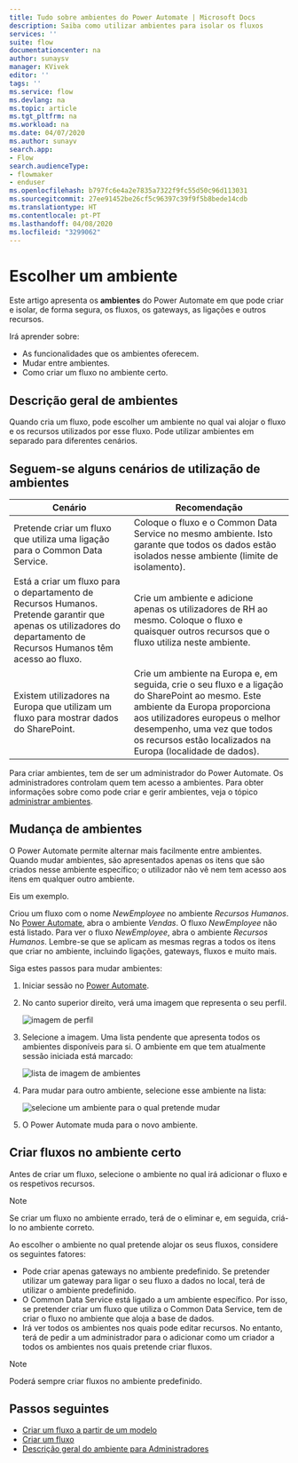 ```yaml
---
title: Tudo sobre ambientes do Power Automate | Microsoft Docs
description: Saiba como utilizar ambientes para isolar os fluxos
services: ''
suite: flow
documentationcenter: na
author: sunaysv
manager: KVivek
editor: ''
tags: ''
ms.service: flow
ms.devlang: na
ms.topic: article
ms.tgt_pltfrm: na
ms.workload: na
ms.date: 04/07/2020
ms.author: sunayv
search.app:
- Flow
search.audienceType:
- flowmaker
- enduser
ms.openlocfilehash: b797fc6e4a2e7835a7322f9fc55d50c96d113031
ms.sourcegitcommit: 27ee91452be26cf5c96397c39f9f5b8bede14cdb
ms.translationtype: HT
ms.contentlocale: pt-PT
ms.lasthandoff: 04/08/2020
ms.locfileid: "3299062"
---
```

# <a name="choosing-an-environment"></a>Escolher um ambiente

Este artigo apresenta os **ambientes** do Power Automate em que pode criar e isolar, de forma segura, os fluxos, os gateways, as ligações e outros recursos.

Irá aprender sobre:

* As funcionalidades que os ambientes oferecem.
* Mudar entre ambientes.
* Como criar um fluxo no ambiente certo.

## <a name="environments-overview"></a>Descrição geral de ambientes

Quando cria um fluxo, pode escolher um ambiente no qual vai alojar o fluxo e os recursos utilizados por esse fluxo. Pode utilizar ambientes em separado para diferentes cenários.

## <a name="here-are-a-few-scenarios-for-using-environments"></a>Seguem-se alguns cenários de utilização de ambientes

Cenário|Recomendação
-----|-----
Pretende criar um fluxo que utiliza uma ligação para o Common Data Service.|Coloque o fluxo e o Common Data Service no mesmo ambiente. Isto garante que todos os dados estão isolados nesse ambiente (limite de isolamento).
Está a criar um fluxo para o departamento de Recursos Humanos. Pretende garantir que apenas os utilizadores do departamento de Recursos Humanos têm acesso ao fluxo.|Crie um ambiente e adicione apenas os utilizadores de RH ao mesmo. Coloque o fluxo e quaisquer outros recursos que o fluxo utiliza neste ambiente.
Existem utilizadores na Europa que utilizam um fluxo para mostrar dados do SharePoint.|Crie um ambiente na Europa e, em seguida, crie o seu fluxo e a ligação do SharePoint ao mesmo. Este ambiente da Europa proporciona aos utilizadores europeus o melhor desempenho, uma vez que todos os recursos estão localizados na Europa (localidade de dados).

Para criar ambientes, tem de ser um administrador do Power Automate. Os administradores controlam quem tem acesso a ambientes. Para obter informações sobre como pode criar e gerir ambientes, veja o tópico [administrar ambientes](environments-overview-admin.md).

## <a name="switching-environments"></a>Mudança de ambientes

O Power Automate permite alternar mais facilmente entre ambientes. Quando mudar ambientes, são apresentados apenas os itens que são criados nesse ambiente específico; o utilizador não vê nem tem acesso aos itens em qualquer outro ambiente.

Eis um exemplo.

Criou um fluxo com o nome *NewEmployee* no ambiente *Recursos Humanos*. No [Power Automate](https://flow.microsoft.com), abra o ambiente *Vendas*. O fluxo *NewEmployee* não está listado. Para ver o fluxo *NewEmployee*, abra o ambiente *Recursos Humanos*. Lembre-se que se aplicam as mesmas regras a todos os itens que criar no ambiente, incluindo ligações, gateways, fluxos e muito mais.

Siga estes passos para mudar ambientes:

1. Iniciar sessão no [Power Automate](https://flow.microsoft.com).
1. No canto superior direito, verá uma imagem que representa o seu perfil.

   ![imagem de perfil](./media/environments-overview-maker/default-environment.png)

1. Selecione a imagem. Uma lista pendente que apresenta todos os ambientes disponíveis para si. O ambiente em que tem atualmente sessão iniciada está marcado:

   ![lista de imagem de ambientes](./media/environments-overview-maker/all-environments.png)
1. Para mudar para outro ambiente, selecione esse ambiente na lista:

   ![selecione um ambiente para o qual pretende mudar](./media/environments-overview-maker/select-europe.png)
1. O Power Automate muda para o novo ambiente.

## <a name="create-flows-in-the-right-environment"></a>Criar fluxos no ambiente certo

Antes de criar um fluxo, selecione o ambiente no qual irá adicionar o fluxo e os respetivos recursos.

> [!NOTE]
> Se criar um fluxo no ambiente errado, terá de o eliminar e, em seguida, criá-lo no ambiente correto.

Ao escolher o ambiente no qual pretende alojar os seus fluxos, considere os seguintes fatores:

* Pode criar apenas gateways no ambiente predefinido. Se pretender utilizar um gateway para ligar o seu fluxo a dados no local, terá de utilizar o ambiente predefinido.
* O Common Data Service está ligado a um ambiente específico. Por isso, se pretender criar um fluxo que utiliza o Common Data Service, tem de criar o fluxo no ambiente que aloja a base de dados.
* Irá ver todos os ambientes nos quais pode editar recursos. No entanto, terá de pedir a um administrador para o adicionar como um criador a todos os ambientes nos quais pretende criar fluxos.

> [!NOTE]
> Poderá sempre criar fluxos no ambiente predefinido.

## <a name="next-steps"></a>Passos seguintes

* [Criar um fluxo a partir de um modelo](get-started-logic-template.md)
* [Criar um fluxo](get-started-logic-flow.md)
* [Descrição geral do ambiente para Administradores](environments-overview-admin.md)
